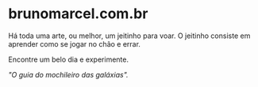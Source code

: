 brunomarcel.com.br
================

Há toda uma arte, ou melhor, um jeitinho para voar.
O jeitinho consiste em aprender como se jogar no chão e errar.

Encontre um belo dia e experimente.

<i>"O guia do mochileiro das galáxias".</i>


